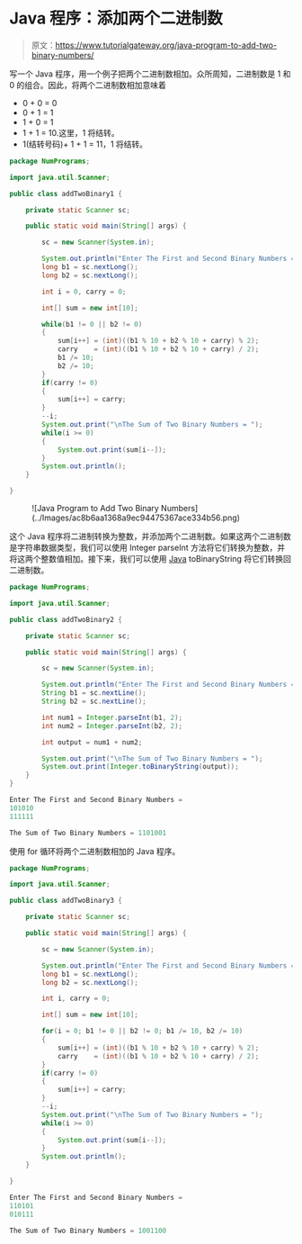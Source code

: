 # Java 程序：添加两个二进制数

> 原文：<https://www.tutorialgateway.org/java-program-to-add-two-binary-numbers/>

写一个 Java 程序，用一个例子把两个二进制数相加。众所周知，二进制数是 1 和 0 的组合。因此，将两个二进制数相加意味着

*   0 + 0 = 0
*   0 + 1 = 1
*   1 + 0 = 1
*   1 + 1 = 10.这里，1 将结转。
*   1(结转号码)+ 1 + 1 = 11，1 将结转。

```java
package NumPrograms;

import java.util.Scanner;

public class addTwoBinary1 {

	private static Scanner sc;

	public static void main(String[] args) {

		sc = new Scanner(System.in);

		System.out.println("Enter The First and Second Binary Numbers = ");	
		long b1 = sc.nextLong();
		long b2 = sc.nextLong();

		int i = 0, carry = 0;

		int[] sum = new int[10];

		while(b1 != 0 || b2 != 0)
		{
			sum[i++] = (int)((b1 % 10 + b2 % 10 + carry) % 2);
			carry    = (int)((b1 % 10 + b2 % 10 + carry) / 2);
			b1 /= 10;
			b2 /= 10;
		}
		if(carry != 0)
		{
			sum[i++] = carry;
		}
		--i;
		System.out.print("\nThe Sum of Two Binary Numbers = ");
		while(i >= 0)
		{
			System.out.print(sum[i--]);
		}
		System.out.println();
	}

}
```

<figure class="wp-block-image size-large">![Java Program to Add Two Binary Numbers](../Images/ac8b6aa1368a9ec94475367ace334b56.png)</figure>

这个 Java 程序将二进制转换为整数，并添加两个二进制数。如果这两个二进制数是字符串数据类型，我们可以使用 Integer parseInt 方法将它们转换为整数，并将这两个整数值相加。接下来，我们可以使用 [Java](https://www.tutorialgateway.org/learn-java-programs/) toBinaryString 将它们转换回二进制数。

```java
package NumPrograms;

import java.util.Scanner;

public class addTwoBinary2 {

	private static Scanner sc;

	public static void main(String[] args) {

		sc = new Scanner(System.in);

		System.out.println("Enter The First and Second Binary Numbers = ");	
		String b1 = sc.nextLine();
		String b2 = sc.nextLine();

		int num1 = Integer.parseInt(b1, 2);
		int num2 = Integer.parseInt(b2, 2);

		int output = num1 + num2;

		System.out.print("\nThe Sum of Two Binary Numbers = ");
		System.out.print(Integer.toBinaryString(output));
	}
}
```

```java
Enter The First and Second Binary Numbers = 
101010
111111

The Sum of Two Binary Numbers = 1101001
```

使用 for 循环将两个二进制数相加的 Java 程序。

```java
package NumPrograms;

import java.util.Scanner;

public class addTwoBinary3 {

	private static Scanner sc;

	public static void main(String[] args) {

		sc = new Scanner(System.in);

		System.out.println("Enter The First and Second Binary Numbers = ");	
		long b1 = sc.nextLong();
		long b2 = sc.nextLong();

		int i, carry = 0;

		int[] sum = new int[10];

		for(i = 0; b1 != 0 || b2 != 0; b1 /= 10, b2 /= 10)
		{
			sum[i++] = (int)((b1 % 10 + b2 % 10 + carry) % 2);
			carry    = (int)((b1 % 10 + b2 % 10 + carry) / 2);		
		}
		if(carry != 0)
		{
			sum[i++] = carry;
		}
		--i;
		System.out.print("\nThe Sum of Two Binary Numbers = ");
		while(i >= 0)
		{
			System.out.print(sum[i--]);
		}
		System.out.println();
	}

}
```

```java
Enter The First and Second Binary Numbers = 
110101
010111

The Sum of Two Binary Numbers = 1001100
```